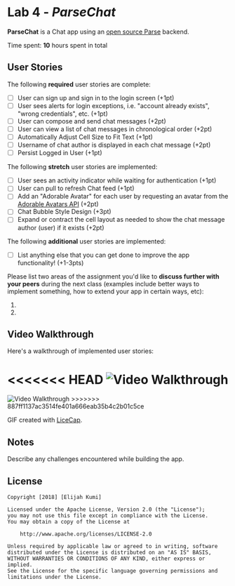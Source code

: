 # Lab 4 - *ParseChat*

**ParseChat** is a Chat app using an [open source Parse](http://parseplatform.org/) backend.

Time spent: **10** hours spent in total

## User Stories

The following **required** user stories are complete:

- [ ] User can sign up and sign in to the login screen (+1pt)
- [ ] User sees alerts for login exceptions, i.e. "account already exists", "wrong credentials", etc. (+1pt)
- [ ] User can compose and send chat messages (+2pt)
- [ ] User can view a list of chat messages in chronological order (+2pt)
- [ ] Automatically Adjust Cell Size to Fit Text (+1pt)
- [ ] Username of chat author is displayed in each chat message (+2pt)
- [ ] Persist Logged in User (+1pt)

The following **stretch** user stories are implemented:

- [ ] User sees an activity indicator while waiting for authentication (+1pt)
- [ ] User can pull to refresh Chat feed (+1pt)
- [ ] Add an "Adorable Avatar" for each user by requesting an avatar from the [Adorable Avatars API](https://github.com/adorableio/avatars-api) (+2pt)
- [ ] Chat Bubble Style Design (+3pt)
- [ ] Expand or contract the cell layout as needed to show the chat message author (user) if it exists (+2pt)

The following **additional** user stories are implemented:

- [ ] List anything else that you can get done to improve the app functionality! (+1-3pts)

Please list two areas of the assignment you'd like to **discuss further with your peers** during the next class (examples include better ways to implement something, how to extend your app in certain ways, etc):

1.
2.

## Video Walkthrough

Here's a walkthrough of implemented user stories:

<<<<<<< HEAD
<img src='http://i.imgur.com/link/to/your/gif/file.gif' title='Video Walkthrough' width='' alt='Video Walkthrough' />
=======
<img src='https://i.imgur.com/Ryb5s3J.gif' title='Video Walkthrough' width='' alt='Video Walkthrough' />
>>>>>>> 887ff1137ac3514fe401a666eab35b4c2b01c5ce

GIF created with [LiceCap](http://www.cockos.com/licecap/).

## Notes

Describe any challenges encountered while building the app.

## License

    Copyright [2018] [Elijah Kumi]

    Licensed under the Apache License, Version 2.0 (the "License");
    you may not use this file except in compliance with the License.
    You may obtain a copy of the License at

        http://www.apache.org/licenses/LICENSE-2.0

    Unless required by applicable law or agreed to in writing, software
    distributed under the License is distributed on an "AS IS" BASIS,
    WITHOUT WARRANTIES OR CONDITIONS OF ANY KIND, either express or implied.
    See the License for the specific language governing permissions and
    limitations under the License.
